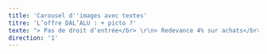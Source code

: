 ```yaml
---
title: 'Carousel d''images avec textes'
titre: 'L’offre DAL’ALU : + picto ?'
texte: "> Pas de droit d’entrée</br> \r\n> Redevance 4% sur achats</br> \r\n > Un contrat de franchise </br> \r\n> Une offre complète de produits en aluminium pour l’habitat</br> \r\n>  l’évacuation des eaux pluviales et l’enveloppe du bâtiment</br> \r\n> Secteur d’activité : habitat, tertiaire, et industriel, neuf et rénovation</br> \r\n> Achats groupés et accords-cadres</br> \r\n> Accompagnement au quotidien par une équipe de professionnel</br> \r\n\r\nL’offre DAL’ALU € :</br>  \r\n>  Votre investissement total : 45 000 €</br> \r\n>  Investissement 20 000 € : </br> \r\n\t>  Outil de production (Profileuse)</br>\r\n\t>  Formation</br>\r\n\t>  Pack outils de communication  </br>\r\n>  Stock : 15 000 € </br>\r\n>  BFR :  10 000 €</br>\r\n\r\nUn question ?\r\n05 56 67 40 40"
direction: '1'
---
```


